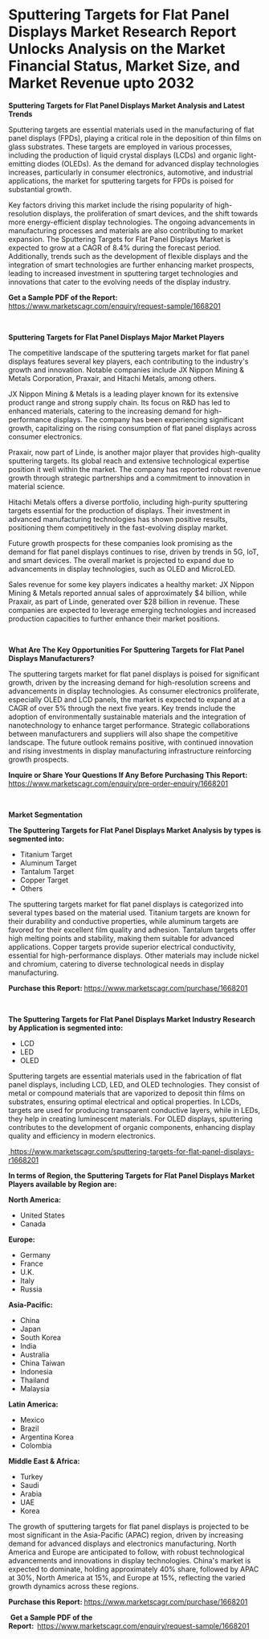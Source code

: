 <p><h1>Sputtering Targets for Flat Panel Displays Market Research Report Unlocks Analysis on the Market Financial Status, Market Size, and Market Revenue upto 2032</h1></p><p><strong>Sputtering Targets for Flat Panel Displays Market Analysis and Latest Trends</strong></p>
<p><p>Sputtering targets are essential materials used in the manufacturing of flat panel displays (FPDs), playing a critical role in the deposition of thin films on glass substrates. These targets are employed in various processes, including the production of liquid crystal displays (LCDs) and organic light-emitting diodes (OLEDs). As the demand for advanced display technologies increases, particularly in consumer electronics, automotive, and industrial applications, the market for sputtering targets for FPDs is poised for substantial growth.</p><p>Key factors driving this market include the rising popularity of high-resolution displays, the proliferation of smart devices, and the shift towards more energy-efficient display technologies. The ongoing advancements in manufacturing processes and materials are also contributing to market expansion. The Sputtering Targets for Flat Panel Displays Market is expected to grow at a CAGR of 8.4% during the forecast period. Additionally, trends such as the development of flexible displays and the integration of smart technologies are further enhancing market prospects, leading to increased investment in sputtering target technologies and innovations that cater to the evolving needs of the display industry.</p></p>
<p><strong>Get a Sample PDF of the Report:&nbsp;</strong> <a href="https://www.marketscagr.com/enquiry/request-sample/1668201?utm_campaign=3267&utm_medium=2&utm_source=Github&utm_content=ia&utm_term=19042025&utm_id=sputtering-targets-for-flat-panel-displays">https://www.marketscagr.com/enquiry/request-sample/1668201</a></p>
<p>&nbsp;</p>
<p><strong>Sputtering Targets for Flat Panel Displays Major Market Players</strong></p>
<p><p>The competitive landscape of the sputtering targets market for flat panel displays features several key players, each contributing to the industry's growth and innovation. Notable companies include JX Nippon Mining & Metals Corporation, Praxair, and Hitachi Metals, among others.</p><p>JX Nippon Mining & Metals is a leading player known for its extensive product range and strong supply chain. Its focus on R&D has led to enhanced materials, catering to the increasing demand for high-performance displays. The company has been experiencing significant growth, capitalizing on the rising consumption of flat panel displays across consumer electronics.</p><p>Praxair, now part of Linde, is another major player that provides high-quality sputtering targets. Its global reach and extensive technological expertise position it well within the market. The company has reported robust revenue growth through strategic partnerships and a commitment to innovation in material science.</p><p>Hitachi Metals offers a diverse portfolio, including high-purity sputtering targets essential for the production of displays. Their investment in advanced manufacturing technologies has shown positive results, positioning them competitively in the fast-evolving display market.</p><p>Future growth prospects for these companies look promising as the demand for flat panel displays continues to rise, driven by trends in 5G, IoT, and smart devices. The overall market is projected to expand due to advancements in display technologies, such as OLED and MicroLED.</p><p>Sales revenue for some key players indicates a healthy market: JX Nippon Mining & Metals reported annual sales of approximately $4 billion, while Praxair, as part of Linde, generated over $28 billion in revenue. These companies are expected to leverage emerging technologies and increased production capacities to further enhance their market positions.</p></p>
<p>&nbsp;</p>
<p><strong>What Are The Key Opportunities For Sputtering Targets for Flat Panel Displays Manufacturers?</strong></p>
<p><p>The sputtering targets market for flat panel displays is poised for significant growth, driven by the increasing demand for high-resolution screens and advancements in display technologies. As consumer electronics proliferate, especially OLED and LCD panels, the market is expected to expand at a CAGR of over 5% through the next five years. Key trends include the adoption of environmentally sustainable materials and the integration of nanotechnology to enhance target performance. Strategic collaborations between manufacturers and suppliers will also shape the competitive landscape. The future outlook remains positive, with continued innovation and rising investments in display manufacturing infrastructure reinforcing growth prospects.</p></p>
<p><strong>Inquire or Share Your Questions If Any Before Purchasing This Report:</strong> <a href="https://www.marketscagr.com/enquiry/pre-order-enquiry/1668201?utm_campaign=3267&utm_medium=2&utm_source=Github&utm_content=ia&utm_term=19042025&utm_id=sputtering-targets-for-flat-panel-displays">https://www.marketscagr.com/enquiry/pre-order-enquiry/1668201</a></p>
<p>&nbsp;</p>
<p><strong>Market Segmentation</strong></p>
<p><strong>The Sputtering Targets for Flat Panel Displays Market Analysis by types is segmented into:</strong></p>
<p><ul><li>Titanium Target</li><li>Aluminum Target</li><li>Tantalum Target</li><li>Copper Target</li><li>Others</li></ul></p>
<p><p>The sputtering targets market for flat panel displays is categorized into several types based on the material used. Titanium targets are known for their durability and conductive properties, while aluminum targets are favored for their excellent film quality and adhesion. Tantalum targets offer high melting points and stability, making them suitable for advanced applications. Copper targets provide superior electrical conductivity, essential for high-performance displays. Other materials may include nickel and chromium, catering to diverse technological needs in display manufacturing.</p></p>
<p><strong>Purchase this Report:&nbsp;</strong><a href="https://www.marketscagr.com/purchase/1668201?utm_campaign=3267&utm_medium=2&utm_source=Github&utm_content=ia&utm_term=19042025&utm_id=sputtering-targets-for-flat-panel-displays">https://www.marketscagr.com/purchase/1668201</a></p>
<p>&nbsp;</p>
<p><strong>The Sputtering Targets for Flat Panel Displays Market Industry Research by Application is segmented into:</strong></p>
<p><ul><li>LCD</li><li>LED</li><li>OLED</li></ul></p>
<p><p>Sputtering targets are essential materials used in the fabrication of flat panel displays, including LCD, LED, and OLED technologies. They consist of metal or compound materials that are vaporized to deposit thin films on substrates, ensuring optimal electrical and optical properties. In LCDs, targets are used for producing transparent conductive layers, while in LEDs, they help in creating luminescent materials. For OLED displays, sputtering contributes to the development of organic components, enhancing display quality and efficiency in modern electronics.</p></p>
<p><a href="https://www.marketscagr.com/sputtering-targets-for-flat-panel-displays-r1668201?utm_campaign=3267&utm_medium=2&utm_source=Github&utm_content=ia&utm_term=19042025&utm_id=sputtering-targets-for-flat-panel-displays">&nbsp;https://www.marketscagr.com/sputtering-targets-for-flat-panel-displays-r1668201</a></p>
<p><strong>In terms of Region, the Sputtering Targets for Flat Panel Displays Market Players available by Region are:</strong></p>
<p>
    <p> <strong> North America: </strong>
        <ul>
            <li>United States</li>
            <li>Canada</li>
        </ul>
        </p> 
    <p> <strong> Europe: </strong>
        <ul>
            <li>Germany</li>
            <li>France</li>
            <li>U.K.</li>
            <li>Italy</li>
            <li>Russia</li>
        </ul>
        </p> 
    <p> <strong> Asia-Pacific: </strong>
        <ul>
            <li>China</li>
            <li>Japan</li>
            <li>South Korea</li>
            <li>India</li>
            <li>Australia</li>
            <li>China Taiwan</li>
            <li>Indonesia</li>
            <li>Thailand</li>
            <li>Malaysia</li>
        </ul>
        </p> 
    <p> <strong> Latin America: </strong>
        <ul>
            <li>Mexico</li>
            <li>Brazil</li>
            <li>Argentina Korea</li>
            <li>Colombia</li>
        </ul>
        </p> 
    <p> <strong> Middle East & Africa: </strong>
        <ul>
            <li>Turkey</li>
            <li>Saudi</li>
            <li>Arabia</li>
            <li>UAE</li>
            <li>Korea</li>
        </ul>
    </p>
    </p>
<p><p>The growth of sputtering targets for flat panel displays is projected to be most significant in the Asia-Pacific (APAC) region, driven by increasing demand for advanced displays and electronics manufacturing. North America and Europe are anticipated to follow, with robust technological advancements and innovations in display technologies. China's market is expected to dominate, holding approximately 40% share, followed by APAC at 30%, North America at 15%, and Europe at 15%, reflecting the varied growth dynamics across these regions.</p></p>
<p><strong>Purchase this Report: </strong><a href="https://www.marketscagr.com/purchase/1668201?utm_campaign=3267&utm_medium=2&utm_source=Github&utm_content=ia&utm_term=19042025&utm_id=sputtering-targets-for-flat-panel-displays">https://www.marketscagr.com/purchase/1668201</a></p>
<p>&nbsp;<strong>Get a Sample PDF of the Report:&nbsp;&nbsp;</strong><a href="https://www.marketscagr.com/enquiry/request-sample/1668201?utm_campaign=3267&utm_medium=2&utm_source=Github&utm_content=ia&utm_term=19042025&utm_id=sputtering-targets-for-flat-panel-displays">https://www.marketscagr.com/enquiry/request-sample/1668201</a></p>
<p><strong></strong></p>
<p><p></p><p></p><p></p></p>